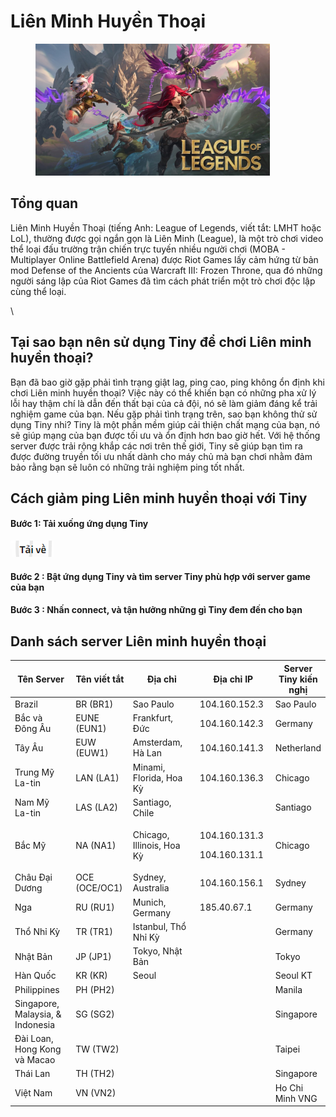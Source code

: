 # Liên Minh Huyền Thoại

<figure><img src="../../.gitbook/assets/image (9).png" alt="" width="375"><figcaption></figcaption></figure>

## Tổng quan

Liên Minh Huyền Thoại (tiếng Anh: League of Legends, viết tắt: LMHT hoặc LoL), thường được gọi ngắn gọn là Liên Minh (League), là một trò chơi video thể loại đấu trường trận chiến trực tuyến nhiều người chơi (MOBA - Multiplayer Online Battlefield Arena) được Riot Games lấy cảm hứng từ bản mod Defense of the Ancients của Warcraft III: Frozen Throne, qua đó những người sáng lập của Riot Games đã tìm cách phát triển một trò chơi độc lập cùng thể loại.

\


## Tại sao bạn nên sử dụng Tiny để chơi Liên minh huyền thoại?

Bạn đã bao giờ gặp phải tình trạng giật lag, ping cao, ping không ổn định khi chơi Liên minh huyền thoại? Việc này có thể khiến bạn có những pha xử lý lỗi hay thậm chí là dẫn đến thất bại của cả đội, nó sẽ làm giảm đáng kể trải nghiệm game của bạn. Nếu gặp phải tình trạng trên, sao bạn không thử sử dụng Tiny nhi? Tiny là một phần mềm giúp cải thiện chất mạng của bạn, nó sẽ giúp mạng của bạn được tối ưu và ổn định hơn bao giờ hết. Với hệ thống server được trải rộng khắp các nơi trên thế giới, Tiny sẽ giúp bạn tìm ra được đường truyền tối ưu nhất dành cho máy chủ mà bạn chơi nhằm đảm bảo rằng bạn sẽ luôn có những trải nghiệm ping tốt nhất.

## Cách giảm ping Liên minh huyền thoại với Tiny

#### Bước 1: Tải xuống ứng dụng Tiny

&#x20;                        [  ![](<../../.gitbook/assets/image (8).png>)](https://tiny.vn/download/dist/Tiny.VN%20Setup%200.2.9.exe)

#### Bước 2 : Bật ứng dụng Tiny và tìm server Tiny phù hợp với server game của bạn

#### Bước 3 : Nhấn connect, và tận hưởng những gì Tiny đem đến cho bạn

## Danh sách server Liên minh huyền thoại



<table><thead><tr><th width="143">Tên Server</th><th width="90">Tên viết tắt</th><th width="164">Địa chỉ</th><th width="132">Địa chỉ IP</th><th>Server Tiny kiến nghị</th></tr></thead><tbody><tr><td>Brazil</td><td>BR (BR1)</td><td>Sao Paulo </td><td>104.160.152.3</td><td>Sao Paulo</td></tr><tr><td>Bắc và Đông Âu</td><td>EUNE (EUN1)</td><td>Frankfurt, Đức</td><td>104.160.142.3</td><td>Germany</td></tr><tr><td>Tây Âu</td><td>EUW (EUW1)</td><td>Amsterdam, Hà Lan</td><td>104.160.141.3</td><td>Netherland</td></tr><tr><td>Trung Mỹ La-tin</td><td>LAN (LA1)</td><td>Minami, Florida, Hoa Kỳ</td><td>104.160.136.3</td><td>Chicago</td></tr><tr><td>Nam Mỹ La-tin</td><td>LAS (LA2)</td><td>Santiago, Chile</td><td></td><td>Santiago</td></tr><tr><td>Bắc Mỹ</td><td>NA (NA1)</td><td>Chicago, Illinois, Hoa Kỳ</td><td><p>104.160.131.3</p><p>104.160.131.1</p></td><td>Chicago</td></tr><tr><td>Châu Đại Dương</td><td>OCE (OCE/OC1)</td><td>Sydney, Australia</td><td>104.160.156.1</td><td>Sydney</td></tr><tr><td>Nga</td><td>RU (RU1)</td><td>Munich, Germany</td><td>185.40.67.1</td><td>Germany</td></tr><tr><td>Thổ Nhỉ Kỳ</td><td>TR (TR1)</td><td>Istanbul, Thổ Nhỉ Kỳ</td><td></td><td>Germany</td></tr><tr><td>Nhật Bản</td><td>JP (JP1)</td><td>Tokyo, Nhật Bản</td><td></td><td>Tokyo</td></tr><tr><td>Hàn Quốc</td><td>KR (KR)</td><td>Seoul</td><td></td><td>Seoul KT</td></tr><tr><td>Philippines</td><td>PH (PH2)</td><td></td><td></td><td>Manila</td></tr><tr><td>Singapore, Malaysia, &#x26; Indonesia</td><td>SG (SG2)</td><td></td><td></td><td>Singapore</td></tr><tr><td>Đài Loan, Hong Kong và Macao</td><td>TW (TW2)</td><td></td><td></td><td>Taipei</td></tr><tr><td>Thái Lan</td><td>TH (TH2)</td><td></td><td></td><td>Singapore</td></tr><tr><td>Việt Nam</td><td>VN (VN2)</td><td></td><td></td><td>Ho Chi Minh VNG</td></tr></tbody></table>

